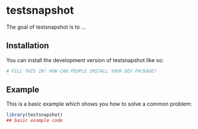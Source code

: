 
# testsnapshot

<!-- badges: start -->
<!-- badges: end -->

The goal of testsnapshot is to ...

## Installation

You can install the development version of testsnapshot like so:

``` r
# FILL THIS IN! HOW CAN PEOPLE INSTALL YOUR DEV PACKAGE?
```

## Example

This is a basic example which shows you how to solve a common problem:

``` r
library(testsnapshot)
## basic example code
```

